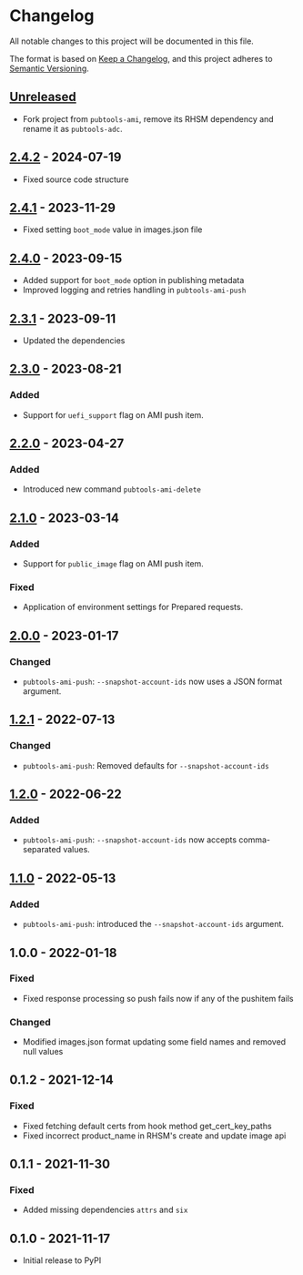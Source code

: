 # Changelog

All notable changes to this project will be documented in this file.

The format is based on [Keep a Changelog](https://keepachangelog.com/en/1.0.0/),
and this project adheres to [Semantic Versioning](https://semver.org/spec/v2.0.0.html).

## [Unreleased]

- Fork project from `pubtools-ami`, remove its RHSM dependency and rename it as `pubtools-adc`.

## [2.4.2] - 2024-07-19

- Fixed source code structure

## [2.4.1] - 2023-11-29

- Fixed setting `boot_mode` value in images.json file

## [2.4.0] - 2023-09-15

- Added support for `boot_mode` option in publishing metadata
- Improved logging and retries handling in `pubtools-ami-push`

## [2.3.1] - 2023-09-11

- Updated the dependencies

## [2.3.0] - 2023-08-21

### Added

- Support for `uefi_support` flag on AMI push item.

## [2.2.0] - 2023-04-27

### Added

- Introduced new command `pubtools-ami-delete`

## [2.1.0] - 2023-03-14

### Added

- Support for `public_image` flag on AMI push item.

### Fixed

- Application of environment settings for Prepared requests.

## [2.0.0] - 2023-01-17

### Changed

- `pubtools-ami-push`: `--snapshot-account-ids` now uses a JSON format argument.

## [1.2.1] - 2022-07-13

### Changed

- `pubtools-ami-push`: Removed defaults for `--snapshot-account-ids`

## [1.2.0] - 2022-06-22

### Added

- `pubtools-ami-push`: `--snapshot-account-ids` now accepts comma-separated values.

## [1.1.0] - 2022-05-13

### Added

- `pubtools-ami-push`: introduced the `--snapshot-account-ids` argument.

## 1.0.0 - 2022-01-18

### Fixed

- Fixed response processing so push fails now if any of the pushitem fails

### Changed

- Modified images.json format updating some field names and removed null values


## 0.1.2 - 2021-12-14

### Fixed

- Fixed fetching default certs from hook method get_cert_key_paths
- Fixed incorrect product_name in RHSM's create and update image api

## 0.1.1 - 2021-11-30

### Fixed

- Added missing dependencies `attrs` and `six`

## 0.1.0 - 2021-11-17

- Initial release to PyPI

[Unreleased]: https://github.com/release-engineering/pubtools-ami/compare/v2.4.2...HEAD
[2.4.2]: https://github.com/release-engineering/pubtools-ami/compare/v2.4.1...v2.4.2
[2.4.1]: https://github.com/release-engineering/pubtools-ami/compare/v2.4.0...v2.4.1
[2.4.0]: https://github.com/release-engineering/pubtools-ami/compare/v2.3.1...v2.4.0
[2.3.1]: https://github.com/release-engineering/pubtools-ami/compare/v2.3.0...v2.3.1
[2.3.0]: https://github.com/release-engineering/pubtools-ami/compare/v2.2.0...v2.3.0
[2.2.0]: https://github.com/release-engineering/pubtools-ami/compare/v2.1.0...v2.2.0
[2.1.0]: https://github.com/release-engineering/pubtools-ami/compare/v2.0.0...v2.1.0
[2.0.0]: https://github.com/release-engineering/pubtools-ami/compare/v1.2.1...v2.0.0
[1.2.1]: https://github.com/release-engineering/pubtools-ami/compare/v1.2.0...v1.2.1
[1.2.0]: https://github.com/release-engineering/pubtools-ami/compare/v1.1.0...v1.2.0
[1.1.0]: https://github.com/release-engineering/pubtools-ami/compare/v1.0.0...v1.1.0
